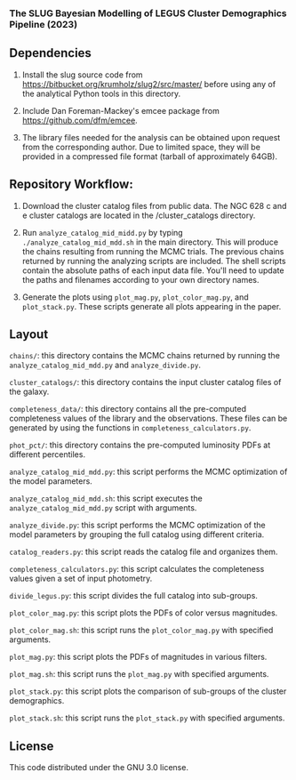### The SLUG Bayesian Modelling of LEGUS Cluster Demographics Pipeline (2023)

## Dependencies 

1. Install the slug source code from https://bitbucket.org/krumholz/slug2/src/master/ before using any of the analytical Python tools in this directory.

2. Include Dan Foreman-Mackey's emcee package from https://github.com/dfm/emcee.

3. The library files needed for the analysis can be obtained upon request from the corresponding author. Due to limited space, they will be provided in a compressed file format (tarball of approximately 64GB).

## Repository Workflow:

1. Download the cluster catalog files from public data. The NGC 628 c and e cluster catalogs are located in the /cluster_catalogs directory.

2. Run `analyze_catalog_mid_midd.py` by typing `./analyze_catalog_mid_mdd.sh` in the main directory. This will produce the chains resulting from running the MCMC trials. The previous chains returned by running the analyzing scripts are included. The shell scripts contain the absolute paths of each input data file. You'll need to update the paths and filenames according to your own directory names.

3. Generate the plots using `plot_mag.py`, `plot_color_mag.py`, and `plot_stack.py`. These scripts generate all plots appearing in the paper.


## Layout 

`chains/`: this directory contains the MCMC chains returned by running the `analyze_catalog_mid_mdd.py` and `analyze_divide.py`.

`cluster_catalogs/`: this directory contains the input cluster catalog files of the galaxy.

`completeness_data/`: this directory contains all the pre-computed completeness values of the library and the observations. These files can be generated by using the functions in `completeness_calculators.py`.

`phot_pct/`: this directory contains the pre-computed luminosity PDFs at different percentiles.

`analyze_catalog_mid_mdd.py`: this script performs the MCMC optimization of the model parameters.

`analyze_catalog_mid_mdd.sh`: this script executes the `analyze_catalog_mid_mdd.py` script with arguments.

`analyze_divide.py`: this script performs the MCMC optimization of the model parameters by grouping the full catalog using different criteria.

`catalog_readers.py`: this script reads the catalog file and organizes them.

`completeness_calculators.py`: this script calculates the completeness values given a set of input photometry.

`divide_legus.py`: this script divides the full catalog into sub-groups.

`plot_color_mag.py`: this script plots the PDFs of color versus magnitudes.

`plot_color_mag.sh`: this script runs the `plot_color_mag.py` with specified arguments.

`plot_mag.py`: this script plots the PDFs of magnitudes in various filters.

`plot_mag.sh`: this script runs the `plot_mag.py` with specified arguments.

`plot_stack.py`: this script plots the comparison of sub-groups of the cluster demographics.

`plot_stack.sh`: this script runs the `plot_stack.py` with specified arguments.


## License 

This code distributed under the GNU 3.0 license. 